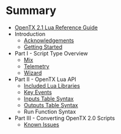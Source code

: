 # Summary

* [OpenTX 2.1 Lua Reference Guide](README.md)
* Introduction
   * [Acknowledgements](acknowledgements.md)
   * [Getting Started](getting_started.md)
* Part I - Script Type Overview
   * [Mix](mix.md)
   * [Telemetry](telemetry.md)
   * [Wizard](wizard.md)
* Part II - OpenTX Lua API
   * [Included Lua Libraries](included_lua_libraries.md)
   * [Key Events](key_events.md)
   * [Inputs Table Syntax](inputs_table_syntax.md)
   * [Outputs Table Syntax](outputs_table_syntax.md)
   * Run Function Syntax
* Part III - Converting OpenTX 2.0 Scripts
   * [Known Issues](known_issues.md)

